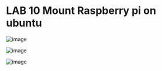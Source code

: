 # LAB 10 Mount Raspberry pi on ubuntu

![image](https://user-images.githubusercontent.com/123716596/234561414-4594355a-7e9a-4fd6-a425-e9a7d939a542.png)

![image](https://user-images.githubusercontent.com/123716596/234560539-cd177fd7-c42e-4d4a-82ef-25f73350b3af.png)

![image](https://user-images.githubusercontent.com/123716596/234562634-1533d324-9f72-4ddb-ab77-da0cb620cbb5.png)

